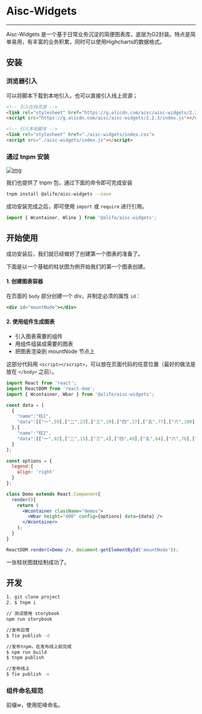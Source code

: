 # Aisc-Widgets

---

Aisc-Widgets 是一个基于日常业务沉淀的简便图表库，底层为G2封装。特点是简单易用，有丰富的业务积累，同时可以使用Highcharts的数据格式。

## 安装

### 浏览器引入

可以将脚本下载到本地引入，也可以直接引入线上资源；

```html
<!-- 引入在线资源 -->
<link rel="stylesheet" href="https://g.alicdn.com/aisc/aisc-widgets/2.2.3/index.css">
<script src="https://g.alicdn.com/aisc/aisc-widgets/2.2.3/index.js"></script>
```

```html
<!-- 引入本地脚本 -->
<link rel="stylesheet" href="./aisc-widgets/index.css">
<script src="./aisc-widgets/index.js"></script>
```

### 通过 tnpm 安装

[![img](http://web.npm.alibaba-inc.com/badge/v/@alife/aisc-widgets.svg?style=flat-square)](http://web.npm.alibaba-inc.com/package/@alife/aisc-widgets)

我们也提供了 tnpm 包，通过下面的命令即可完成安装

```bash
tnpm install @alife/aisc-widgets --save
```

成功安装完成之后，即可使用 `import` 或 `require` 进行引用。

```jsx
import { Wcontainer, Wline } from '@alife/aisc-widgets';
```

## 开始使用

成功安装后，我们就已经做好了创建第一个图表的准备了。

下面是以一个基础的柱状图为例开始我们的第一个图表创建。

#### 1. 创建图表容器

在页面的 `body` 部分创建一个 div，并制定必须的属性 `id`：

```jsx
<div id="mountNode"></div>
```

#### 2. 使用组件生成图表

- 引入图表需要的组件
- 用组件组装成需要的图表
- 把图表渲染到 mountNode 节点上

这部分代码用 `<script></script>`，可以放在页面代码的任意位置（最好的做法是放在 `</body>` 之前）。

```jsx
import React from 'react';
import ReactDOM from 'react-dom';
import { Wcontainer, Wbar } from '@alife/aisc-widgets';

const data = [
  {
    "name":"柱1",
    "data":[["一",59],["二",23],["三",19],["四",27],["五",77],["六",100],["七",70],["八",61],["九",15]]
  },{
    "name":"柱2",
    "data":[["一",92],["二",15],["三",4],["四",49],["五",64],["六",76],["七",21],["八",100],["九",71]]
  }
];

const options = {
  legend:{
    align: 'right'
  }
};

class Demo extends React.Component{
  render(){
    return (
      <Wcontainer className="demos">
        <Wbar height="400" config={options} data={data} />
      </Wcontainer>
    );
  }
}

ReactDOM.render(<Demo />, document.getElementById('mountNode'));
```

一张柱状图就绘制成功了。

## 开发

```bash
1. git clone project
2. $ tnpm i

// 测试使用 storybook
npm run storybook

//发布日常
$ fie publish -d

//发布tnpm，在发布线上前完成
$ npm run build
$ tnpm publish

//发布线上
$ fie publish -o
```

### 组件命名规范

前缀w，使用驼峰命名。
